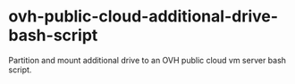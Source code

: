 # ovh-public-cloud-additional-drive-bash-script
Partition and mount additional drive to an OVH public cloud vm server bash script.
